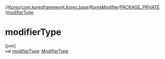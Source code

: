 //[Kores](../../../../index.md)/[com.koresframework.kores.base](../../index.md)/[KoresModifier](../index.md)/[PACKAGE_PRIVATE](index.md)/[modifierType](modifier-type.md)

# modifierType

[jvm]\
val [modifierType](modifier-type.md): [ModifierType](../../-modifier-type/index.md)
